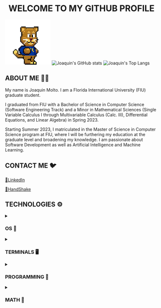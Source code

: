 <h1 align="center">WELCOME TO MY GITHUB PROFILE</h1>

![](https://github.com/FIUPanther-JMolto98/FIUPanther-JMolto98/blob/main/roary_run_slow_fixed.gif)
![Joaquin's GitHub stats](https://github-readme-stats-sigma-five.vercel.app/api?username=FIUPanther-JMolto98&show_icons=true&icon_color=5AECA4&title_color=FFCC00&text_color=FFFFFF&bg_color=-45,081E3F,CC0066,CC0066,CC0066,CC0066&hide_border=true)
![Joaquin's Top Langs](https://github-readme-stats.vercel.app/api/top-langs/?username=FIUPanther-JMolto98&layout=compact&theme=transparent&hide_border=true&title_color=FFCC00&text_color=FFFFFF)

<h2 align="left">ABOUT ME 👨‍💻</h2>
<!-- <h3 align="center">EDUCATION</h3>

<!-- <p>$${\color{gold}GRAD:}$$</p> -->
<!-- <p align="center">M.S. in Computer Science</p> -->
<!-- <p>$${\color{lightblue}UGRAD:}$$</p> -->
<!-- <p align="center">B.S. in Computer Science (SDD Track)</p> -->
<!-- <p>$${\color{pink}MINOR:}$$</p> -->
<!-- <p align="center">Mathematical Sciences</p> -->

<p align="left">My name is Joaquin Molto. I am a Florida International University (FIU) graduate student.</p>
<p align="left">I graduated from FIU with a Bachelor of Science in Computer Science (Software Engineering Track) and a Minor in Mathematical Sciences (Single Variable Calculus I through Multivariable Calculus (Calc. III), Differential Equations, and Linear Algebra) in Spring 2023.</p>
<p align="left">Starting Summer 2023, I matriculated in the Master of Science in Computer Science program at FIU, where I will be furthering my education at the graduate level and broadening my knowledge. I am passionate about Software Development as well as Artificial Intelligence and Machine Learning.</p>
<h2 align="left">CONTACT ME 🐦</h2>
<a href="https://www.linkedin.com/in/joaquin-molto-fiucompsci/"> 💼LinkedIn</a>

<a href="https://fiu.joinhandshake.com/stu/users/29993123"> 🤝HandShake</a>
<h2 align="left">TECHNOLOGIES ⚙️</h2>

<details><summary><h3 align="left">OS 💾</h3></summary>
  
![Windows](https://a11ybadges.com/badge?logo=windows)
![Linux](https://a11ybadges.com/badge?logo=linux)
![CentOS](https://a11ybadges.com/badge?logo=centos)
![Fedora](https://a11ybadges.com/badge?logo=fedora)
![Ubuntu](https://a11ybadges.com/badge?logo=ubuntu)

</details>

<details><summary><h3 align="left">TERMINALS 🖥️</h3></summary>

![Windows Terminal](https://a11ybadges.com/badge?logo=windowsterminal)
![PowerShell](https://a11ybadges.com/badge?logo=powershell)
![GNU Bash](https://a11ybadges.com/badge?logo=gnubash)

</details>
  
<details><summary><h3 align="left">PROGRAMMING 🤖</h3></summary>

<details><summary><h4 align="left">VERSION CONTROL</h4></summary>

![Git](https://a11ybadges.com/badge?logo=git)
![GitHub](https://a11ybadges.com/badge?logo=github)

</details>

<details><summary><h4 align="left">IDE/TEXT EDITING</h4></summary>


![Visual Studio Code](https://a11ybadges.com/badge?logo=visualstudiocode)
![JetBrains](https://a11ybadges.com/badge?logo=jetbrains)

![Vim](https://a11ybadges.com/badge?logo=vim)
![Neovim](https://a11ybadges.com/badge?logo=neovim)

</details>
  
<details><summary><h4 align="left">DEVELOPMENT</h4></summary>

<h5 align="left">RESOURCES</h5>

![OpenAI](https://a11ybadges.com/badge?logo=openai)
![Stack Overflow](https://a11ybadges.com/badge?logo=stackoverflow)

<h5 align="left">FRAMEWORKS</h5>
  
![Angular](https://a11ybadges.com/badge?logo=angular)
![Apache Maven](https://a11ybadges.com/badge?logo=apachemaven)
![Node.js](https://a11ybadges.com/badge?logo=nodedotjs)
![Spring](https://a11ybadges.com/badge?logo=spring)
 
<h5 align="left">LANGUAGES (OOP and FP)</h5>
  
![C](https://a11ybadges.com/badge?logo=c)
![C++](https://a11ybadges.com/badge?logo=cplusplus)
![Java](https://a11ybadges.com/badge?logo=java)
![Python](https://a11ybadges.com/badge?logo=python)
![R](https://a11ybadges.com/badge?logo=r)

<h5 align="left">LANGUAGES (WEB DEV)</h5>
  
![HTML5](https://a11ybadges.com/badge?logo=html5)
![CSS3](https://a11ybadges.com/badge?logo=css3)
![JavaScript](https://a11ybadges.com/badge?logo=javascript)
![TypeScript](https://a11ybadges.com/badge?logo=typescript)

<h5 align="left">DATABASES</h5>
  
![MySQL](https://a11ybadges.com/badge?logo=mysql)
![MariaDB](https://a11ybadges.com/badge?logo=mariadb)
![PostgreSQL](https://a11ybadges.com/badge?logo=postgresql)
![MongoDB](https://a11ybadges.com/badge?logo=mongodb)

</details> 
  
<details><summary><h4 align="left">DATA ANALYSIS</h4></summary>

![Anaconda](https://a11ybadges.com/badge?logo=anaconda)
![Jupyter](https://a11ybadges.com/badge?logo=jupyter)
![Google Colab](https://a11ybadges.com/badge?logo=googlecolab)

![pandas](https://a11ybadges.com/badge?logo=pandas)
![NumPy](https://a11ybadges.com/badge?logo=numpy)
![scikit-learn](https://a11ybadges.com/badge?logo=scikitlearn)

</details>
</details>

<details><summary><h3 align="left">MATH 🧮</h3></summary>

![Wolfram](https://a11ybadges.com/badge?logo=wolfram)
![LaTeX](https://a11ybadges.com/badge?logo=latex)

</details>
</details>
